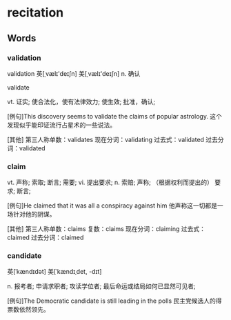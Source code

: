 # recitation

## Words

### validation

validation
英[ˌvælɪ'deɪʃn]
美[ˌvælɪ'deɪʃn]
n.  确认

validate

vt.  证实; 使合法化，使有法律效力; 使生效; 批准，确认;

[例句]This discovery seems to validate the claims of popular astrology.
这个发现似乎能印证流行占星术的一些说法。

[其他]  第三人称单数：validates 现在分词：validating 过去式：validated 过去分词：validated

### claim

vt.  声称; 索取; 断言; 需要;
vi.  提出要求;
n.  索赔; 声称; （根据权利而提出的） 要求; 断言;

[例句]He claimed that it was all a conspiracy against him
他声称这一切都是一场针对他的阴谋。

[其他]  第三人称单数：claims 复数：claims 现在分词：claiming 过去式：claimed 过去分词：claimed

### candidate

英[ˈkændɪdət]
美[ˈkændɪˌdet, -dɪt]

n.  报考者; 申请求职者; 攻读学位者; 最后命运或结局如何已显然可见者;

[例句]The Democratic candidate is still leading in the polls
民主党候选人的得票数依然领先。